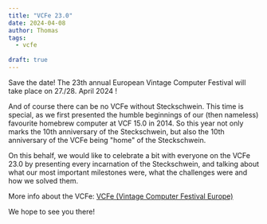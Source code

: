 ```yaml
---
title: "VCFe 23.0"
date: 2024-04-08
author: Thomas
tags:
  - vcfe
  
draft: true
---
```


Save the date! The 23th annual European Vintage Computer Festival will take place on 27./28. April 2024 !

And of course there can be no VCFe without Steckschwein. This time is special, as we first presented the humble beginnings of our (then nameless) favourite homebrew computer at VCF 15.0 in 2014. 
So this year not only marks the 10th anniversary of the Steckschwein, but also the 10th anniversary of the VCFe being "home" of the Steckschwein.

On this behalf, we would like to celebrate a bit with everyone on the VCFe 23.0 by presenting every incarnation of the Steckschwein, and talking about what our most important milestones were, what the challenges were and how we solved them.

More info about the VCFe:
[VCFe (Vintage Computer Festival Europe)](http://vcfe.org)

We hope to see you there!
